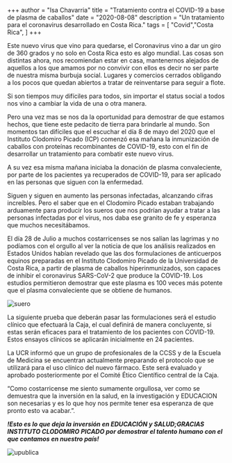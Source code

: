 +++
author = "Isa Chavarria"
title = "Tratamiento contra el COVID-19 a base de plasma de caballos"
date = "2020-08-08"
description = "Un tratamiento para el coronavirus desarrollado en Costa Rica."
tags = [
    "Covid","Costa Rica",
]
+++

Este nuevo virus que vino para quedarse, el Coronavirus vino a dar un giro de 360 grados y no solo en Costa Rica esto es algo mundial. Las cosas son distintas ahora, nos recomiendan estar en casa, mantenernos alejados de aquellos a los que amamos por no convivir con ellos es decir no ser parte de nuestra misma burbuja social. Lugares y comercios cerrados obligando a los pocos que quedan abiertos a tratar de reinventarse para seguir a flote. 

Si son tiempos muy difíciles para todos, sin importar el status social a todos nos vino a cambiar la vida de una o otra manera. 

Pero una vez mas se nos da la oportunidad para demostrar de que estamos hechos, que tiene este pedacito de tierra para brindarle al mundo. Son momentos tan difíciles que el escuchar el día 8 de mayo del 2020 que el Instituto Clodomiro Picado (ICP) comenzó esa mañana la inmunización de caballos con proteínas recombinantes de COVID-19, esto con el fin de desarrollar un tratamiento para combatir este nuevo virus. 

A su vez esa misma mañana iniciaba la donación de plasma convaleciente, por parte de los pacientes ya recuperados de COVID-19, para ser aplicado en las personas que siguen con la enfermedad. 

Siguen y siguen en aumento las personas infectadas, alcanzando cifras increíbles. Pero el saber que en el Clodomiro Picado estaban trabajando arduamente para producir los sueros que nos podrían ayudar a tratar a las personas infectadas por el virus, nos daba ese granito de fe y esperanza que muchos necesitábamos. 

El día 28 de Julio a muchos costarricenses se nos salían las lagrimas y no podíamos con el orgullo al ver la noticia de que los análisis realizados en Estados Unidos habían revelado que las dos formulaciones de anticuerpos equinos preparadas en el Instituto Clodomiro Picado de la Universidad de Costa Rica, a partir de plasma de caballos hiperinmunizados, son capaces de inhibir el coronavirus SARS-CoV-2 que produce la COVID-19. Los estudios permitieron demostrar que este plasma es 100 veces más potente que el plasma convaleciente que se obtiene de humanos. 

 ![suero](/img/suero.jpg)

La siguiente prueba que deberán pasar las formulaciones será el estudio clínico que efectuará la Caja, el cual definirá de manera concluyente, si estas serán eficaces para el tratamiento de los pacientes con COVID-19. Estos ensayos clínicos se aplicarán inicialmente en 24 pacientes. 

La UCR informó que un grupo de profesionales de la CCSS y de la Escuela de Medicina se encuentran actualmente preparando el protocolo que se utilizará para el uso clínico del nuevo fármaco. Este será evaluado y aprobado posteriormente por el Comité Ético Científico central de la Caja.

“Como costarricense me siento sumamente orgullosa, ver como se demuestra que la inversión en la salud, en la investigación y EDUCACION son necesarias y es lo que hoy nos permite tener esa esperanza de que pronto esto va acabar.”.

***!Esto es lo que deja la inversión en EDUCACIÓN y SALUD;GRACIAS INSTITUTO CLODOMIRO PICADO por demostrar el talento humano con el que contamos en nuestro país!***


 ![upublica](/img/upublica.jpg)


